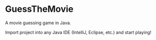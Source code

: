 # GuessTheMovie
A movie guessing game in Java.

Import project into any Java IDE (IntelliJ, Eclipse, etc.) and start playing!
